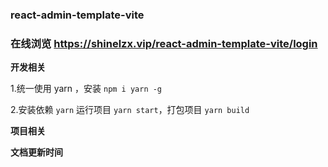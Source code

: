 ### react-admin-template-vite

### 在线浏览 https://shinelzx.vip/react-admin-template-vite/login

**开发相关**

1.统一使用 yarn ，安装 `npm i yarn -g`

2.安装依赖 `yarn` 运行项目 `yarn start`，打包项目 `yarn build`

**项目相关**

**文档更新时间**
